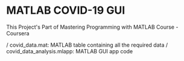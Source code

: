 # MATLAB COVID-19 GUI

This Project's Part of Mastering Programming with MATLAB Course - Coursera

/ covid_data.mat: MATLAB table containing all the required data
/ covid_data_analysis.mlapp: MATLAB GUI app code

